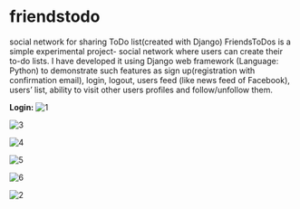 # friendstodo
social network for sharing ToDo list(created with Django)
FriendsToDos is a simple experimental project- social network where users can create their to-do lists. I have developed it using Django web framework (Language: Python) to demonstrate such features as sign up(registration with confirmation email), login, logout, users feed (like news feed of Facebook), users’ list, ability to visit other users profiles and follow/unfollow them.

**Login:**
![1](https://user-images.githubusercontent.com/34911523/49246493-7dbcd380-f42e-11e8-8207-ae776f49531b.PNG)

![3](https://user-images.githubusercontent.com/34911523/49246680-ec9a2c80-f42e-11e8-81c7-e65957a6e579.PNG)

![4](https://user-images.githubusercontent.com/34911523/49246692-f6239480-f42e-11e8-8363-c2912b820309.PNG)

![5](https://user-images.githubusercontent.com/34911523/49246704-fe7bcf80-f42e-11e8-9524-794b33e87c03.PNG)

![6](https://user-images.githubusercontent.com/34911523/49246716-08053780-f42f-11e8-9b59-1cb4a41b9c3c.PNG)

![2](https://user-images.githubusercontent.com/34911523/49246534-96c58480-f42e-11e8-9ee2-a00316e61fb1.PNG)
